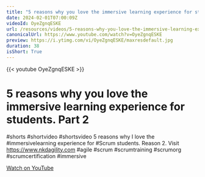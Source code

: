 ```yaml
---
title: "5 reasons why you love the immersive learning experience for students. Part 2"
date: 2024-02-01T07:00:09Z
videoId: OyeZgnqESKE
url: /resources/videos/5-reasons-why-you-love-the-immersive-learning-experience-for-students-part-2
canonicalUrl: https://www.youtube.com/watch?v=OyeZgnqESKE
preview: https://i.ytimg.com/vi/OyeZgnqESKE/maxresdefault.jpg
duration: 38
isShort: True
---
```


{{< youtube OyeZgnqESKE >}}

# 5 reasons why you love the immersive learning experience for students. Part 2

#shorts #shortvideo #shortsvideo 5 reasons why I love the #immersivelearning experience for #Scrum students. Reason 2. Visit https://www.nkdagility.com #agile #scrum #scrumtraining #scrumorg #scrumcertification #immersive

[Watch on YouTube](https://www.youtube.com/watch?v=OyeZgnqESKE)
